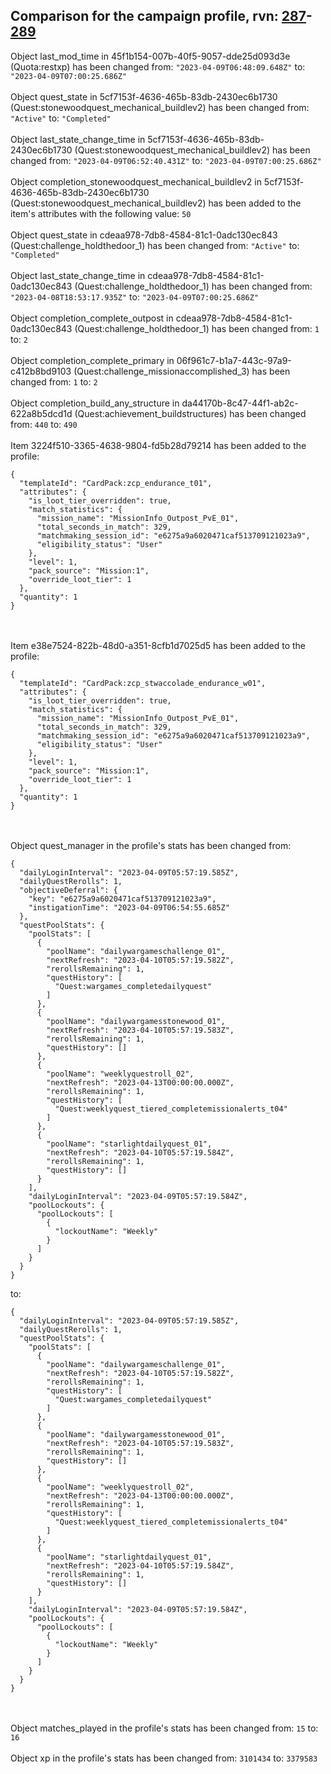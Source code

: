 ## Comparison for the campaign profile, rvn: [287](https://github.com/PRO100KatYT/FortniteProfileRevisions/tree/main/profiles/campaign/287%20campaign.json)-[289](https://github.com/PRO100KatYT/FortniteProfileRevisions/tree/main/profiles/campaign/289%20campaign.json)

Object last_mod_time in 45f1b154-007b-40f5-9057-dde25d093d3e (Quota:restxp) has been changed from: `"2023-04-09T06:48:09.648Z"` to: `"2023-04-09T07:00:25.686Z"`
<br><br>
Object quest_state in 5cf7153f-4636-465b-83db-2430ec6b1730 (Quest:stonewoodquest_mechanical_buildlev2) has been changed from: `"Active"` to: `"Completed"`
<br><br>
Object last_state_change_time in 5cf7153f-4636-465b-83db-2430ec6b1730 (Quest:stonewoodquest_mechanical_buildlev2) has been changed from: `"2023-04-09T06:52:40.431Z"` to: `"2023-04-09T07:00:25.686Z"`
<br><br>
Object completion_stonewoodquest_mechanical_buildlev2 in 5cf7153f-4636-465b-83db-2430ec6b1730 (Quest:stonewoodquest_mechanical_buildlev2) has been added to the item's attributes with the following value: `50`
<br><br>
Object quest_state in cdeaa978-7db8-4584-81c1-0adc130ec843 (Quest:challenge_holdthedoor_1) has been changed from: `"Active"` to: `"Completed"`
<br><br>
Object last_state_change_time in cdeaa978-7db8-4584-81c1-0adc130ec843 (Quest:challenge_holdthedoor_1) has been changed from: `"2023-04-08T18:53:17.935Z"` to: `"2023-04-09T07:00:25.686Z"`
<br><br>
Object completion_complete_outpost in cdeaa978-7db8-4584-81c1-0adc130ec843 (Quest:challenge_holdthedoor_1) has been changed from: `1` to: `2`
<br><br>
Object completion_complete_primary in 06f961c7-b1a7-443c-97a9-c412b8bd9103 (Quest:challenge_missionaccomplished_3) has been changed from: `1` to: `2`
<br><br>
Object completion_build_any_structure in da44170b-8c47-44f1-ab2c-622a8b5dcd1d (Quest:achievement_buildstructures) has been changed from: `440` to: `490`
<br><br>
Item 3224f510-3365-4638-9804-fd5b28d79214 has been added to the profile:

```
{
  "templateId": "CardPack:zcp_endurance_t01",
  "attributes": {
    "is_loot_tier_overridden": true,
    "match_statistics": {
      "mission_name": "MissionInfo_Outpost_PvE_01",
      "total_seconds_in_match": 329,
      "matchmaking_session_id": "e6275a9a6020471caf513709121023a9",
      "eligibility_status": "User"
    },
    "level": 1,
    "pack_source": "Mission:1",
    "override_loot_tier": 1
  },
  "quantity": 1
}
```

<br><br>
Item e38e7524-822b-48d0-a351-8cfb1d7025d5 has been added to the profile:

```
{
  "templateId": "CardPack:zcp_stwaccolade_endurance_w01",
  "attributes": {
    "is_loot_tier_overridden": true,
    "match_statistics": {
      "mission_name": "MissionInfo_Outpost_PvE_01",
      "total_seconds_in_match": 329,
      "matchmaking_session_id": "e6275a9a6020471caf513709121023a9",
      "eligibility_status": "User"
    },
    "level": 1,
    "pack_source": "Mission:1",
    "override_loot_tier": 1
  },
  "quantity": 1
}
```

<br><br>
Object quest_manager in the profile's stats has been changed from:

```
{
  "dailyLoginInterval": "2023-04-09T05:57:19.585Z",
  "dailyQuestRerolls": 1,
  "objectiveDeferral": {
    "key": "e6275a9a6020471caf513709121023a9",
    "instigationTime": "2023-04-09T06:54:55.685Z"
  },
  "questPoolStats": {
    "poolStats": [
      {
        "poolName": "dailywargameschallenge_01",
        "nextRefresh": "2023-04-10T05:57:19.582Z",
        "rerollsRemaining": 1,
        "questHistory": [
          "Quest:wargames_completedailyquest"
        ]
      },
      {
        "poolName": "dailywargamesstonewood_01",
        "nextRefresh": "2023-04-10T05:57:19.583Z",
        "rerollsRemaining": 1,
        "questHistory": []
      },
      {
        "poolName": "weeklyquestroll_02",
        "nextRefresh": "2023-04-13T00:00:00.000Z",
        "rerollsRemaining": 1,
        "questHistory": [
          "Quest:weeklyquest_tiered_completemissionalerts_t04"
        ]
      },
      {
        "poolName": "starlightdailyquest_01",
        "nextRefresh": "2023-04-10T05:57:19.584Z",
        "rerollsRemaining": 1,
        "questHistory": []
      }
    ],
    "dailyLoginInterval": "2023-04-09T05:57:19.584Z",
    "poolLockouts": {
      "poolLockouts": [
        {
          "lockoutName": "Weekly"
        }
      ]
    }
  }
}
```

to:

```
{
  "dailyLoginInterval": "2023-04-09T05:57:19.585Z",
  "dailyQuestRerolls": 1,
  "questPoolStats": {
    "poolStats": [
      {
        "poolName": "dailywargameschallenge_01",
        "nextRefresh": "2023-04-10T05:57:19.582Z",
        "rerollsRemaining": 1,
        "questHistory": [
          "Quest:wargames_completedailyquest"
        ]
      },
      {
        "poolName": "dailywargamesstonewood_01",
        "nextRefresh": "2023-04-10T05:57:19.583Z",
        "rerollsRemaining": 1,
        "questHistory": []
      },
      {
        "poolName": "weeklyquestroll_02",
        "nextRefresh": "2023-04-13T00:00:00.000Z",
        "rerollsRemaining": 1,
        "questHistory": [
          "Quest:weeklyquest_tiered_completemissionalerts_t04"
        ]
      },
      {
        "poolName": "starlightdailyquest_01",
        "nextRefresh": "2023-04-10T05:57:19.584Z",
        "rerollsRemaining": 1,
        "questHistory": []
      }
    ],
    "dailyLoginInterval": "2023-04-09T05:57:19.584Z",
    "poolLockouts": {
      "poolLockouts": [
        {
          "lockoutName": "Weekly"
        }
      ]
    }
  }
}
```

<br><br>
Object matches_played in the profile's stats has been changed from: `15` to: `16`
<br><br>
Object xp in the profile's stats has been changed from: `3101434` to: `3379583`
<br><br>
